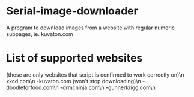 # Serial-image-downloader
A program to download images from a website with regular numeric subpages, ie. kuvaton.com

# List of supported websites #
(these are only websites that script is confirmed to work correctly on)\n
-xkcd.com\n
-kuvaton.com (won't stop downloading)\n
-doodleforfood.com\n
-drmcninja.com\n
-gunnerkrigg.com\n
